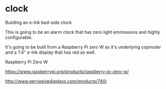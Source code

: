 # clock
Building an e-Ink bed-side clock

This is going to be an alarm clock that has zero light emmissions and highly configurable.

It's going to be built from a Raspberry Pi zero W as it's underlying copmuter and a 7.4" e-Ink display that has red as well.

Raspberry Pi Zero W

https://www.raspberrypi.org/products/raspberry-pi-zero-w/



http://www.pervasivedisplays.com/products/740i
